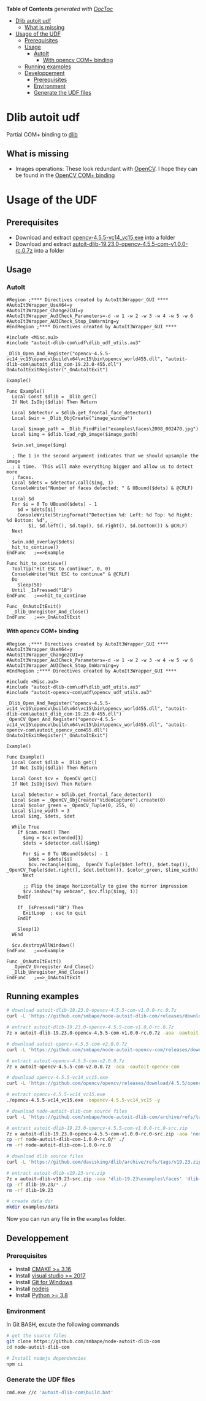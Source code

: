 <!-- START doctoc generated TOC please keep comment here to allow auto update -->
<!-- DON'T EDIT THIS SECTION, INSTEAD RE-RUN doctoc TO UPDATE -->
**Table of Contents**  *generated with [DocToc](https://github.com/thlorenz/doctoc)*

- [Dlib autoit udf](#dlib-autoit-udf)
  - [What is missing](#what-is-missing)
- [Usage of the UDF](#usage-of-the-udf)
  - [Prerequisites](#prerequisites)
  - [Usage](#usage)
    - [AutoIt](#autoit)
      - [With opencv COM+ binding](#with-opencv-com-binding)
  - [Running examples](#running-examples)
  - [Developpement](#developpement)
    - [Prerequisites](#prerequisites-1)
    - [Environment](#environment)
    - [Generate the UDF files](#generate-the-udf-files)

<!-- END doctoc generated TOC please keep comment here to allow auto update -->

# Dlib autoit udf

Partial COM+ binding to [dlib](http://dlib.net/)

## What is missing
  - Images operations: These look redundant with [OpenCV](https://opencv.org/). I hope they can be found in the [OpenCV COM+ binding](https://github.com/smbape/node-autoit-dlib-com)

# Usage of the UDF

## Prerequisites

  - Download and extract [opencv-4.5.5-vc14_vc15.exe](https://sourceforge.net/projects/opencvlibrary/files/4.5.5/opencv-4.5.5-vc14_vc15.exe/download) into a folder
  - Download and extract [autoit-dlib-19.23.0-opencv-4.5.5-com-v1.0.0-rc.0.7z](https://github.com/smbape/node-autoit-dlib-com/releases/download/v1.0.0-rc.0/autoit-dlib-19.23.0-opencv-4.5.5-com-v1.0.0-rc.0.7z) into a folder

## Usage

### AutoIt

```autoit
#Region ;**** Directives created by AutoIt3Wrapper_GUI ****
#AutoIt3Wrapper_UseX64=y
#AutoIt3Wrapper_Change2CUI=y
#AutoIt3Wrapper_Au3Check_Parameters=-d -w 1 -w 2 -w 3 -w 4 -w 5 -w 6
#AutoIt3Wrapper_AU3Check_Stop_OnWarning=y
#EndRegion ;**** Directives created by AutoIt3Wrapper_GUI ****

#include <Misc.au3>
#include "autoit-dlib-com\udf\dlib_udf_utils.au3"

_Dlib_Open_And_Register("opencv-4.5.5-vc14_vc15\opencv\build\x64\vc15\bin\opencv_world455.dll", "autoit-dlib-com\autoit_dlib_com-19.23.0-455.dll")
OnAutoItExitRegister("_OnAutoItExit")

Example()

Func Example()
  Local Const $dlib = _Dlib_get()
  If Not IsObj($dlib) Then Return

  Local $detector = $dlib.get_frontal_face_detector()
  Local $win = _Dlib_ObjCreate("image_window")

  Local $image_path = _Dlib_FindFile("examples\faces\2008_002470.jpg")
  Local $img = $dlib.load_rgb_image($image_path)

  $win.set_image($img)

  ; The 1 in the second argument indicates that we should upsample the image
  ; 1 time.  This will make everything bigger and allow us to detect more
  ; faces.
  Local $dets = $detector.call($img, 1)
  ConsoleWrite("Number of faces detected: " & UBound($dets) & @CRLF)

  Local $d
  For $i = 0 To UBound($dets) - 1
    $d = $dets[$i]
    ConsoleWrite(StringFormat("Detection %d: Left: %d Top: %d Right: %d Bottom: %d", _
        $i, $d.left(), $d.top(), $d.right(), $d.bottom()) & @CRLF)
  Next

  $win.add_overlay($dets)
  hit_to_continue()
EndFunc   ;==>Example

Func hit_to_continue()
  ToolTip("Hit ESC to continue", 0, 0)
  ConsoleWrite("Hit ESC to continue" & @CRLF)
  Do
    Sleep(50)
  Until _IsPressed("1B")
EndFunc   ;==>hit_to_continue

Func _OnAutoItExit()
  _Dlib_Unregister_And_Close()
EndFunc   ;==>_OnAutoItExit
```

#### With opencv COM+ binding

```autoit
#Region ;**** Directives created by AutoIt3Wrapper_GUI ****
#AutoIt3Wrapper_UseX64=y
#AutoIt3Wrapper_Change2CUI=y
#AutoIt3Wrapper_Au3Check_Parameters=-d -w 1 -w 2 -w 3 -w 4 -w 5 -w 6
#AutoIt3Wrapper_AU3Check_Stop_OnWarning=y
#EndRegion ;**** Directives created by AutoIt3Wrapper_GUI ****

#include <Misc.au3>
#include "autoit-dlib-com\udf\dlib_udf_utils.au3"
#include "autoit-opencv-com\udf\opencv_udf_utils.au3"

_Dlib_Open_And_Register("opencv-4.5.5-vc14_vc15\opencv\build\x64\vc15\bin\opencv_world455.dll", "autoit-dlib-com\autoit_dlib_com-19.23.0-455.dll")
_OpenCV_Open_And_Register("opencv-4.5.5-vc14_vc15\opencv\build\x64\vc15\bin\opencv_world455.dll", "autoit-opencv-com\autoit_opencv_com455.dll")
OnAutoItExitRegister("_OnAutoItExit")

Example()

Func Example()
  Local Const $dlib = _Dlib_get()
  If Not IsObj($dlib) Then Return

  Local Const $cv = _OpenCV_get()
  If Not IsObj($cv) Then Return

  Local $detector = $dlib.get_frontal_face_detector()
  Local $cam = _OpenCV_ObjCreate("VideoCapture").create(0)
  Local $color_green = _OpenCV_Tuple(0, 255, 0)
  Local $line_width = 3
  Local $img, $dets, $det

  While True
    If $cam.read() Then
      $img = $cv.extended[1]
      $dets = $detector.call($img)

      For $i = 0 To UBound($dets) - 1
        $det = $dets[$i]
        $cv.rectangle($img, _OpenCV_Tuple($det.left(), $det.top()), _OpenCV_Tuple($det.right(), $det.bottom()), $color_green, $line_width)
      Next

      ;; Flip the image horizontally to give the mirror impression
      $cv.imshow("my webcam", $cv.flip($img, 1))
    EndIf

    If _IsPressed("1B") Then
      ExitLoop  ; esc to quit
    EndIf

    Sleep(1)
  WEnd

  $cv.destroyAllWindows()
EndFunc   ;==>Example

Func _OnAutoItExit()
  _OpenCV_Unregister_And_Close()
  _Dlib_Unregister_And_Close()
EndFunc   ;==>_OnAutoItExit
```

## Running examples

```sh
# download autoit-dlib-19.23.0-opencv-4.5.5-com-v1.0.0-rc.0.7z
curl -L 'https://github.com/smbape/node-autoit-dlib-com/releases/download/v1.0.0-rc.0/autoit-dlib-19.23.0-opencv-4.5.5-com-v1.0.0-rc.0.7z' -o autoit-dlib-19.23.0-opencv-4.5.5-com-v1.0.0-rc.0.7z

# extract autoit-dlib-19.23.0-opencv-4.5.5-com-v1.0.0-rc.0.7z
7z x autoit-dlib-19.23.0-opencv-4.5.5-com-v1.0.0-rc.0.7z -aoa -oautoit-dlib-com

# download autoit-opencv-4.5.5-com-v2.0.0.7z
curl -L 'https://github.com/smbape/node-autoit-opencv-com/releases/download/v2.0.0/autoit-opencv-4.5.5-com-v2.0.0.7z' -o autoit-opencv-4.5.5-com-v2.0.0.7z

# extract autoit-opencv-4.5.5-com-v2.0.0.7z
7z x autoit-opencv-4.5.5-com-v2.0.0.7z -aoa -oautoit-opencv-com

# download opencv-4.5.5-vc14_vc15.exe
curl -L 'https://github.com/opencv/opencv/releases/download/4.5.5/opencv-4.5.5-vc14_vc15.exe' -o opencv-4.5.5-vc14_vc15.exe

# extract opencv-4.5.5-vc14_vc15.exe 
./opencv-4.5.5-vc14_vc15.exe -oopencv-4.5.5-vc14_vc15 -y

# download node-autoit-dlib-com source files
curl -L 'https://github.com/smbape/node-autoit-dlib-com/archive/refs/tags/v1.0.0-rc.0.zip' -o autoit-dlib-19.23.0-opencv-4.5.5-com-v1.0.0-rc.0-src.zip

# extract autoit-dlib-19.23.0-opencv-4.5.5-com-v1.0.0-rc.0-src.zip
7z x autoit-dlib-19.23.0-opencv-4.5.5-com-v1.0.0-rc.0-src.zip -aoa 'node-autoit-dlib-com-1.0.0-rc.0\examples'
cp -rf node-autoit-dlib-com-1.0.0-rc.0/* ./
rm -rf node-autoit-dlib-com-1.0.0-rc.0

# download dlib source files
curl -L 'https://github.com/davisking/dlib/archive/refs/tags/v19.23.zip' -o autoit-dlib-v19.23-src.zip

# extract autoit-dlib-v19.23-src.zip
7z x autoit-dlib-v19.23-src.zip -aoa 'dlib-19.23\examples\faces' 'dlib-19.23\examples\video_frames'
cp -rf dlib-19.23/* ./
rm -rf dlib-19.23

# create data dir
mkdir examples/data
```

Now you can run any file in the `examples` folder.

## Developpement

### Prerequisites

  - Install [CMAKE >= 3.16](https://cmake.org/download/)
  - Install [visual studio >= 2017](https://visualstudio.microsoft.com/vs/community/)
  - Install [Git for Windows](https://gitforwindows.org/)
  - Install [nodejs](https://nodejs.org/en/download/)
  - Install [Python >= 3.8](https://www.python.org/downloads/)

### Environment

In Git BASH, excute the following commands

```sh
# get the source files
git clone https://github.com/smbape/node-autoit-dlib-com
cd node-autoit-dlib-com

# Install nodejs dependencies
npm ci
```

### Generate the UDF files

```sh
cmd.exe //c 'autoit-dlib-com\build.bat'
```

